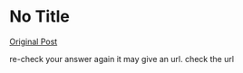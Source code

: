 # No Title

[Original Post](https://discourse.onlinedegree.iitm.ac.in/t/165959/76)

<p>re-check your answer again it may give an url. check the url</p>
